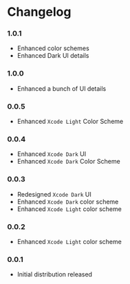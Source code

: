 # Changelog

### 1.0.1

- Enhanced color schemes
- Enhanced Dark UI details

### 1.0.0

- Enhanced a bunch of UI details

### 0.0.5

- Enhanced `Xcode Light` Color Scheme

### 0.0.4

- Enhanced `Xcode Dark` UI
- Enhanced `Xcode Dark` Color Scheme

### 0.0.3

- Redesigned `Xcode Dark` UI
- Enhanced `Xcode Dark` color scheme
- Enhanced `Xcode Light` color scheme

### 0.0.2

- Enhanced `Xcode Light` color scheme

### 0.0.1

- Initial distribution released